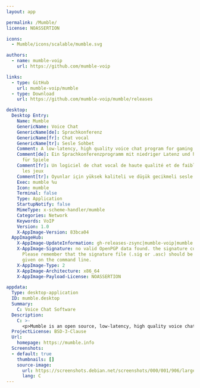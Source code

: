 ```yaml
---
layout: app

permalink: /Mumble/
license: NOASSERTION

icons:
  - Mumble/icons/scalable/mumble.svg

authors:
  - name: mumble-voip
    url: https://github.com/mumble-voip

links:
  - type: GitHub
    url: mumble-voip/mumble
  - type: Download
    url: https://github.com/mumble-voip/mumble/releases

desktop:
  Desktop Entry:
    Name: Mumble
    GenericName: Voice Chat
    GenericName[de]: Sprachkonferenz
    GenericName[fr]: Chat vocal
    GenericName[tr]: Sesle Sohbet
    Comment: A low-latency, high quality voice chat program for gaming
    Comment[de]: Ein Sprachkonferenzprogramm mit niedriger Latenz und hoher Qualität
      für Spiele
    Comment[fr]: Un logiciel de chat vocal de haute qualité et de faible latence pour
      les jeux
    Comment[tr]: Oyunlar için yüksek kaliteli ve düşük gecikmeli sesle sohbet programı
    Exec: mumble %u
    Icon: mumble
    Terminal: false
    Type: Application
    StartupNotify: false
    MimeType: x-scheme-handler/mumble
    Categories: Network
    Keywords: VoIP
    Version: 1.0
    X-AppImage-Version: 83bca04
  AppImageHub:
    X-AppImage-UpdateInformation: gh-releases-zsync|mumble-voip|mumble|continuous|Mumble*-x86_64.AppImage.zsync
    X-AppImage-Signature: no valid OpenPGP data found. the signature could not be verified.
      Please remember that the signature file (.sig or .asc) should be the first file
      given on the command line.
    X-AppImage-Type: 2
    X-AppImage-Architecture: x86_64
    X-AppImage-Payload-License: NOASSERTION

appdata:
  Type: desktop-application
  ID: mumble.desktop
  Summary:
    C: Voice Chat Software
  Description:
    C: >-
      <p>Mumble is an open source, low-latency, high quality voice chat software primarily intended for use while gaming.</p>
  ProjectLicense: BSD-3-Clause
  Url:
    homepage: https://mumble.info
  Screenshots:
  - default: true
    thumbnails: []
    source-image:
      url: https://screenshots.debian.net/screenshots/000/001/906/large.png
      lang: C
---
```

